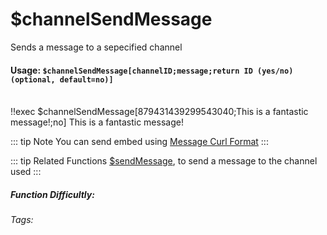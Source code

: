 # $channelSendMessage
Sends a message to a sepecified channel

#### Usage: `$channelSendMessage[channelID;message;return ID (yes/no) (optional, default=no)]`
<br/>
<discord-messages>
	<discord-message :bot="false" role-color="#ffcc9a" author="Member">
		!!exec $channelSendMessage[879431439299543040;This is a fantastic message!;no]
	</discord-message>
	<discord-message :bot="true" role-color="#0099ff" author="Custom Command" avatar="https://media.discordapp.net/avatars/725721249652670555/781224f90c3b841ba5b40678e032f74a.webp">
		This is a fantastic message!
	</discord-message>
</discord-messages>

::: tip Note
You can send embed using [Message Curl Format](../CodeReferences/ref.message_curl_format.md)
:::

::: tip Related Functions
[$sendMessage](../Text/sendMessage.md), to send a message to the channel used
:::

##### Function Difficultly: <Badge type="warning" text="Medium" vertical="middle" /> 
###### Tags: <Badge type="tip" text="Send" vertical="middle" /> <Badge type="tip" text="Message" vertical="middle" /> <Badge type="tip" text="Channel" vertical="middle" /> <Badge type="tip" text="Messages" vertical="middle" />
